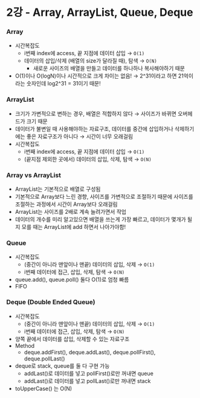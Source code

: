 # 2강 - Array, ArrayList, Queue, Deque

### Array

- 시간복잡도
    - i번째 index에 access, 끝 지점에 데이터 삽입 → `O(1)`
    - 데이터의 삽입/삭제 (배열의 size가 달라질 때), 탐색 → `O(N)`
        - 새로운 사이즈의 배열을 만들고 데이터를 하나하나 복사해야하기 때문
- O(1)이나 O(logN)이나 시간적으로 크게 차이는 없음! → 2^31이라고 하면 21억이라는 숫자인데 log2^31 = 31이기 때문!

### ArrayList

- 크기가 가변적으로 변하는 경우, 배열은 적합하지 않다 → 사이즈가 바뀌면 오버헤드가 크기 때문
- 데이터가 불변일 때 사용해야하는 자료구조, 데이터를 중간에 삽입하거나 삭제하기에는 좋은 자료구조가 아니다 → 시간이 너무 오래걸림
- 시간복잡도
    - i번째 index에 access, 끝 지점에 데이터 삽입 → `O(1)`
    - (끝지점 제외한 곳에서) 데이터의 삽입, 삭제, 탐색 → `O(N)`
    

### Array vs ArrayList

- ArrayList는 기본적으로 배열로 구성됨
- 기본적으로 Array보다 느린 경향, 사이즈를 가변적으로 조절하기 때문에 사이즈를 조절하는 과정에서 시간이 Array보다 오래걸림
- ArrayList는 사이즈를 2배로 계속 늘려가면서 작업
- 데이터의 개수를 미리 알고있으면 배열을 쓰는게 가장 빠르고, 데이터가 몇개가 될지 모를 때는 ArrayList에 add 하면서 나아가야함!

### Queue

- 시간복잡도
    - (중간이 아니라 맨앞이나 맨끝) 데이터의 삽입, 삭제 → `O(1)`
    - i번째 데이터에 접근, 삽입, 삭제, 탐색 → `O(N)`
- queue.add(), queue.poll() 둘다 O(1)로 엄청 빠름
- FIFO

### Deque (Double Ended Queue)

- 시간복잡도
    - (중간이 아니라 맨앞이나 맨끝) 데이터의 삽입, 삭제 → `O(1)`
    - i번째 데이터에 접근, 삽입, 삭제, 탐색 → `O(N)`
- 양쪽 끝에서 데이터를 삽입, 삭제할 수 있는 자료구조
- Method
    - deque.addFirst(), deque.addLast(), deque.pollFirst(), deque.pollLast()
- deque로 stack, queue를 둘 다 구현 가능
    - addLast()로 데이터를 넣고 pollFirst()로만 꺼내면 queue
    - addLast()로 데이터를 넣고 pollLast()로만 꺼내면 stack
- toUpperCase() 는 O(N)